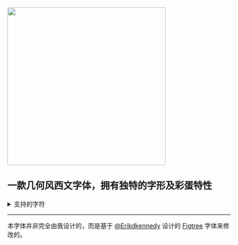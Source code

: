 <picture>
  <source width="357" media="(prefers-color-scheme: light)" srcset="https://github.com/project-variation/variation-sans/assets/152011199/16f486de-7c3b-4da6-be27-5dbd35e5d45d">
  <source width="357" media="(prefers-color-scheme: dark)" srcset="https://github.com/project-variation/variation-sans/assets/152011199/02ae6d45-3d90-4453-a905-3748e290d493">
  <img width="357" src="https://github.com/project-variation/variation-sans/assets/152011199/00ba2c6f-da0f-491f-a2c2-d757df4e1580">
</picture>

## 一款几何风西文字体，拥有独特的字形及彩蛋特性

<details>
  <summary>支持的字符</summary>

<table style="undefined;table-layout: fixed; width: 835px">
<colgroup>
<col style="width: 32px">
<col style="width: 71px">
<col style="width: 122px">
<col style="width: 122px">
<col style="width: 122px">
<col style="width: 122px">
<col style="width: 122px">
<col style="width: 122px">
</colgroup>
<thead>
  <tr>
    <th></th>
    <th>类别</th>
    <th colspan="6">字符</th>
  </tr>
</thead>
<tbody>
  <tr>
    <td>1</td>
    <td rowspan="6">符号</td>
    <td>! (exclam)</td>
    <td>' (quotesingle)</td>
    <td>" (quotedbl)</td>
    <td># (numbersign)</td>
    <td>~ (asciitilde)</td>
    <td>% (percent)</td>
  </tr>
  <tr>
    <td>2</td>
    <td>( [parenleft]</td>
    <td>) [parenright]</td>
    <td>+ (plus)</td>
    <td>- (hyphenminus)</td>
    <td>&amp; (ampersand)</td>
    <td>. (period)</td>
  </tr>
  <tr>
    <td>3</td>
    <td>/ (slash)</td>
    <td>\ (backslash)</td>
    <td>: (colon)</td>
    <td>; (semicolon)</td>
    <td>&lt; (less)</td>
    <td>&gt; (greater)</td>
  </tr>
  <tr>
    <td>4</td>
    <td>= (equal)</td>
    <td>? (question)</td>
    <td>@ (at)</td>
    <td>[ (bracketleft)</td>
    <td>] (bracketright)</td>
    <td>^ (asciicircum)</td>
  </tr>
  <tr>
    <td>5</td>
    <td>_ (underscore)</td>
    <td>` (grave)</td>
    <td>{ (braceleft)</td>
    <td>} (braceright)</td>
    <td>© (copyright)</td>
    <td>® (registered)</td>
  </tr>
  <tr>
    <td>6</td>
    <td>TM (trademark)</td>
    <td></td>
    <td></td>
    <td></td>
    <td></td>
    <td></td>
  </tr>
  <tr>
    <td>7</td>
    <td rowspan="2">数字</td>
    <td>1</td>
    <td>2</td>
    <td>3</td>
    <td>4</td>
    <td>5</td>
    <td>6</td>
  </tr>
  <tr>
    <td>8</td>
    <td>7</td>
    <td>8</td>
    <td>9</td>
    <td>0</td>
    <td></td>
    <td></td>
  </tr>
  <tr>
    <td>9</td>
    <td rowspan="5">大写字母</td>
    <td>A</td>
    <td>B</td>
    <td>C</td>
    <td>D</td>
    <td>E</td>
    <td>F</td>
  </tr>
  <tr>
    <td>10</td>
    <td>G</td>
    <td>H</td>
    <td>I</td>
    <td>J</td>
    <td>K</td>
    <td>L</td>
  </tr>
  <tr>
    <td>11</td>
    <td>M</td>
    <td>N</td>
    <td>O</td>
    <td>P</td>
    <td>Q</td>
    <td>R</td>
  </tr>
  <tr>
    <td>12</td>
    <td>S</td>
    <td>T</td>
    <td>U</td>
    <td>V</td>
    <td>W</td>
    <td>X</td>
  </tr>
  <tr>
    <td>13</td>
    <td>Y</td>
    <td>Z</td>
    <td></td>
    <td></td>
    <td></td>
    <td></td>
  </tr>
  <tr>
    <td>14</td>
    <td rowspan="5">小写字母</td>
    <td>a</td>
    <td>b</td>
    <td>c</td>
    <td>d</td>
    <td>e</td>
    <td>f</td>
  </tr>
  <tr>
    <td>15</td>
    <td>g</td>
    <td>h</td>
    <td>i</td>
    <td>j</td>
    <td>k</td>
    <td>l</td>
  </tr>
  <tr>
    <td>16</td>
    <td>m</td>
    <td>n</td>
    <td>o</td>
    <td>p</td>
    <td>q</td>
    <td>r</td>
  </tr>
  <tr>
    <td>17</td>
    <td>s</td>
    <td>t</td>
    <td>u</td>
    <td>v</td>
    <td>w</td>
    <td>x</td>
  </tr>
  <tr>
    <td>18</td>
    <td>y</td>
    <td>z</td>
    <td></td>
    <td></td>
    <td></td>
    <td></td>
  </tr>
  <tr>
    <td></td>
    <td>货币</td>
    <td></td>
    <td></td>
    <td></td>
    <td></td>
    <td></td>
    <td></td>
  </tr>
  <tr>
    <td></td>
    <td colspan="7">...还有其他的字母、数字和符号变体</td>
  </tr>
</tbody>
</table>

</details>

---

本字体并非完全由我设计的，而是基于 [@Erikdkennedy](https://github.com/erikdkennedy/) 设计的 [Figtree](https://github.com/erikdkennedy/figtree) 字体来修改的。

